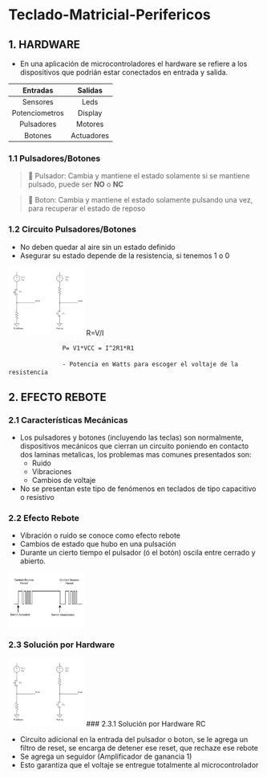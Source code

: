 # Teclado-Matricial-Perifericos

## 1. HARDWARE

 - En una aplicación de microcontroladores el hardware se refiere a los 
dispositivos que podrián estar conectados en entrada y salida.

|    Entradas    |   Salidas  |
|:--------------:|:----------:|
| Sensores       | Leds       |
| Potenciometros | Display    |
| Pulsadores     | Motores    |
| Botones        | Actuadores |

### 1.1 Pulsadores/Botones

>  🔑 Pulsador: Cambia y mantiene el estado solamente si se mantiene pulsado, puede ser **NO** o **NC**

>  🔑 Boton: Cambia y mantiene el estado solamente pulsando una vez, para recuperar el estado de reposo


### 1.2 Circuito Pulsadores/Botones

 - No deben quedar al aire sin un estado definido
 - Asegurar su estado depende de la resistencia, si tenemos 1 o 0
<img src="https://github.com/HeisenDiaz/Teclado-Matricial-Perifericos/blob/main/resistencia-pull-up-down-e1435659241597.png" width="30%">
                   R=V/I

                   P= V1*VCC = I^2R1*R1

                   - Potencia en Watts para escoger el voltaje de la resistencia


## 2. EFECTO REBOTE

### 2.1 Características Mecánicas

 - Los pulsadores y botones (incluyendo las teclas) son normalmente, dispositivos mecánicos que cierran un circuito poniendo en contacto dos laminas metalicas, los problemas mas comunes presentados son:
   - Ruido
   - Vibraciones
   - Cambios de voltaje 
 - No se presentan este tipo de fenómenos en teclados de tipo capacitivo o resistivo

### 2.2 Efecto Rebote

 - Vibración o ruido se conoce como efecto rebote  
 - Cambios de estado que hubo en una pulsación
 - Durante un cierto tiempo el pulsador (ó el botón) oscila entre cerrado y abierto.
<img src="https://github.com/HeisenDiaz/Teclado-Matricial-Perifericos/blob/main/switch-debounce-principle.jpg" width="30%">

### 2.3 Solución por Hardware
<img src="https://github.com/HeisenDiaz/Teclado-Matricial-Perifericos/blob/main/resistencia-pull-up-down-e1435659241597.png" width="30%">
### 2.3.1 Solución por Hardware RC

 - Circuito adicional en la entrada del pulsador o boton, se le agrega un filtro de reset, se encarga de detener ese reset, que rechaze ese rebote
 - Se agrega un seguidor (Amplificador de ganancia 1)
 - Esto garantiza que el voltaje se entregue totalmente al microcontrolador
